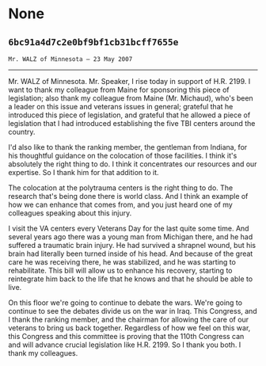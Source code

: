 # None
## `6bc91a4d7c2e0bf9bf1cb31bcff7655e`
`Mr. WALZ of Minnesota — 23 May 2007`

---


Mr. WALZ of Minnesota. Mr. Speaker, I rise today in support of H.R. 
2199. I want to thank my colleague from Maine for sponsoring this piece 
of legislation; also thank my colleague from Maine (Mr. Michaud), who's 
been a leader on this issue and veterans issues in general; grateful 
that he introduced this piece of legislation, and grateful that he 
allowed a piece of legislation that I had introduced establishing the 
five TBI centers around the country.

I'd also like to thank the ranking member, the gentleman from 
Indiana, for his thoughtful guidance on the colocation of those 
facilities. I think it's absolutely the right thing to do. I think it 
concentrates our resources and our expertise. So I thank him for that 
addition to it.

The colocation at the polytrauma centers is the right thing to do. 
The research that's being done there is world class. And I think an 
example of how we can enhance that comes from, and you just heard one 
of my colleagues speaking about this injury.

I visit the VA centers every Veterans Day for the last quite some 
time. And several years ago there was a young man from Michigan there, 
and he had suffered a traumatic brain injury. He had survived a 
shrapnel wound, but his brain had literally been turned inside of his 
head. And because of the great care he was receiving there, he was 
stabilized, and he was starting to rehabilitate. This bill will allow 
us to enhance his recovery, starting to reintegrate him back to the 
life that he knows and that he should be able to live.

On this floor we're going to continue to debate the wars. We're going 
to continue to see the debates divide us on the war in Iraq. This 
Congress, and I thank the ranking member, and the chairman for allowing 
the care of our veterans to bring us back together. Regardless of how 
we feel on this war, this Congress and this committee is proving that 
the 110th Congress can and will advance crucial legislation like H.R. 
2199. So I thank you both. I thank my colleagues.